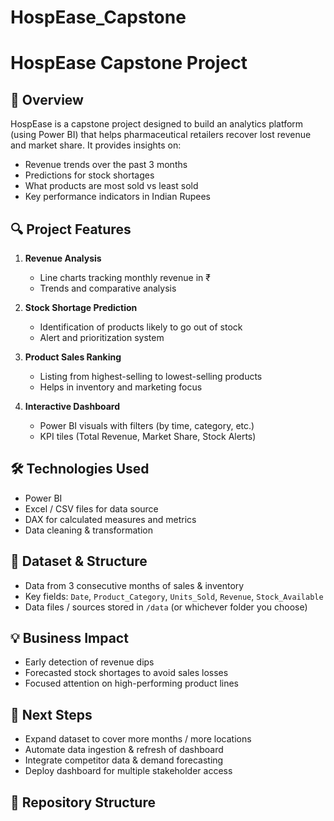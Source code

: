 # HospEase_Capstone
# HospEase Capstone Project

## 🚀 Overview
HospEase is a capstone project designed to build an analytics platform (using Power BI) that helps pharmaceutical retailers recover lost revenue and market share. It provides insights on:

- Revenue trends over the past 3 months  
- Predictions for stock shortages  
- What products are most sold vs least sold  
- Key performance indicators in Indian Rupees  

## 🔍 Project Features

1. **Revenue Analysis**  
   - Line charts tracking monthly revenue in ₹  
   - Trends and comparative analysis  

2. **Stock Shortage Prediction**  
   - Identification of products likely to go out of stock  
   - Alert and prioritization system  

3. **Product Sales Ranking**  
   - Listing from highest-selling to lowest-selling products  
   - Helps in inventory and marketing focus  

4. **Interactive Dashboard**  
   - Power BI visuals with filters (by time, category, etc.)  
   - KPI tiles (Total Revenue, Market Share, Stock Alerts)  

## 🛠️ Technologies Used

- Power BI  
- Excel / CSV files for data source  
- DAX for calculated measures and metrics  
- Data cleaning & transformation  

## 📂 Dataset & Structure

- Data from 3 consecutive months of sales & inventory  
- Key fields: `Date`, `Product_Category`, `Units_Sold`, `Revenue`, `Stock_Available`  
- Data files / sources stored in `/data` (or whichever folder you choose)  

## 💡 Business Impact

- Early detection of revenue dips  
- Forecasted stock shortages to avoid sales losses  
- Focused attention on high-performing product lines  

## 🏁 Next Steps

- Expand dataset to cover more months / more locations  
- Automate data ingestion & refresh of dashboard  
- Integrate competitor data & demand forecasting  
- Deploy dashboard for multiple stakeholder access  

## 📁 Repository Structure


